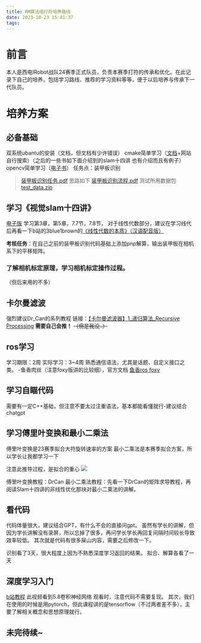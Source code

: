 ```yaml
---
title: RM算法组打符培养路线
date: 2023-10-23 15:41:37
tags:
---
```

# 前言
本人是西电IRobot战队24赛季正式队员，负责本赛季打符的传承和优化。在此记录下自己的培养，包括学习路线、推荐的学习资料等等，便于以后培养与传承下一代队员。
# 培养方案

## 必备基础
双系统ubantu的安装（文档，但文档有少许错误）
cmake简单学习（[文档](CMakePractice_backu.pdf.pdf)+网站自行搜索）（之后的一些书如下面介绍到的slam十四讲 也有介绍而且有例子）
opencv简单学习（[电子书](OpenCV3编程入门.pdf)）
任务点：装甲板识别
> [装甲板识别任务.pdf](装甲板识别任务.pdf)
> 思路如下 [装甲板识别流程.pdf](装甲板识别流程.pdf)
> 测试所用数据包 [test_data.zip](test_data.zip)

## 学习《视觉slam十四讲》
[电子版](视觉SLAM十四讲.pdf)
学习第3章，第5章，7.7节，7.8节，
对于线性代数部分，建议在学习线代后再看一下b站的3blue1brown的[《线性代数的本质》（汉语配音版）](https://www.bilibili.com/video/BV1ib411t7YR/?spm_id_from=333.337.search-card.all.click)

**考核任务**：在自己之前的装甲板识别代码基础上添加pnp解算，输出装甲板在相机系下的平移矩阵。

### 了解相机标定原理，学习相机标定操作过程。
（但后来用的不多）
## 卡尔曼滤波 
强烈建议Dr_Can的系列教程
链接：[【卡尔曼滤波器】1_递归算法_Recursive Processing](https://www.bilibili.com/video/BV1ez4y1X7eR/?spm_id_from=333.999.0.0)
**需要自己会推！** ~~（但是我没..）~~

## ros学习
学习期限：2周
实际学习：3~4周
熟悉通信语法，尤其是话题、自定义接口之类。 -鱼香肉丝（注意foxy版讲的比较细），官方文档
[鱼香ros foxy](https://fishros.com/d2lros2foxy/#/)


## 学习自瞄代码
需要有一定C++基础，但注意不要太过注重语法，基本都能看懂就行-建议结合chatgpt


## 学习傅里叶变换和最小二乘法
傅里叶变换是23赛季拟合大符旋转速率的方案
最小二乘法是本赛季拟合方案，所以学长让我都学习一下

注意此推导过程，是拟合的重心
![](https://bozhiblogimage.oss-cn-beijing.aliyuncs.com/pic/ols.jpg)

傅里叶变换教程：DrCan
最小二乘法教程：先看一下DrCan的矩阵求导教程，再阅读Slam十四讲的非线性优化那块对最小二乘法的讲解。

## 看代码
代码体量很大，建议结合GPT，有什么不会的直接问gpt。
虽然有学长的讲解，但因为学长讲解没有录屏，所以忘掉了很多，再问学长学长再回复间隔时间较长导致效率较低。
其次就是代码有很多屎山内容，需要之后修改一下。

识别看了3天，很大程度上因为不熟悉深度学习返回的结果。
拟合、解算各看了一天
## 深度学习入门
[b站教程](https://b23.tv/K0cYnzd?share_medium=android&share_source=qq&bbid=XY9BAE69619AA94B3BD14C2942CAA2F928E03&ts=1700232892814)
此视频看到5.8卷积神经网络
观看时，注意代码不需要复现。
其次，我们在使用的时候是用pytorch，但此课程讲的是tensorflow（不过两者差不多），主要了解相关概念和思想原理就行。

##  未完待续~